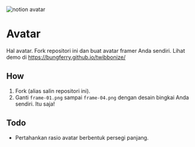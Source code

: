 ![notion avatar](https://notion-avatar.vercel.app/api/img/eyJmYWNlIjo5LCJub3NlIjoxLCJtb3V0aCI6MTMsImV5ZXMiOjQsImV5ZWJyb3dzIjo1LCJnbGFzc2VzIjozLCJoYWlyIjo3LCJhY2Nlc3NvcmllcyI6MCwiZGV0YWlscyI6MCwiYmVhcmQiOjAsImZsaXAiOjEsImNvbG9yIjoiI2ViMmY5NiIsInNoYXBlIjoiY2lyY2xlIn0=)

# Avatar

Hal avatar. Fork repositori ini dan buat avatar framer Anda sendiri. Lihat demo di https://bungferry.github.io/twibbonize/

## How

1. Fork (alias salin repositori ini).
2. Ganti `frame-01.png` sampai `frame-04.png` dengan desain bingkai Anda sendiri.
Itu saja!

## Todo

- Pertahankan rasio avatar berbentuk persegi panjang.
